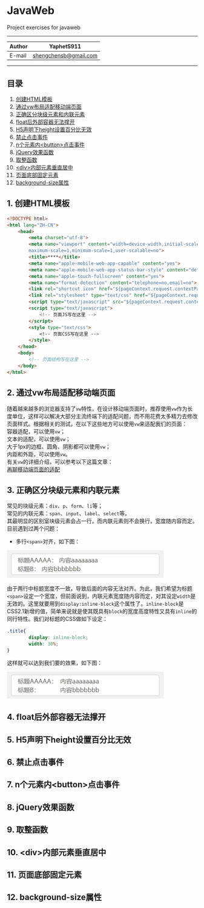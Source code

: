 # JavaWeb
Project exercises for javaweb

****

|Author|YaphetS911|
|---|---
|E-mail|shengchensb@gmail.com


****
## 目录
1. [创建HTML模板](#1-创建html模板)
2. [通过vw布局适配移动端页面](#2-通过vw布局适配移动端页面)
3. [正确区分块级元素和内联元素](#3-正确区分块级元素和内联元素)
4. [float后外部容器无法撑开](#4-float后外部容器无法撑开)
5. [H5声明下height设置百分比无效](#5-h5声明下height设置百分比无效)
6. [禁止点击事件](#6-禁止点击事件)
7. [n个元素内\<button>点击事件](#7-n个元素内button点击事件)
8. [jQuery效果函数](#8-jquery效果函数)
9. [取整函数](#9-取整函数)
10. [\<div>内部元素垂直居中](#10-div内部元素垂直居中)
11. [页面底部固定元素](#11-页面底部固定元素)
12. [background-size属性](#12-background-size属性)

## 1. 创建HTML模板

```html
<!DOCTYPE html> 
<html lang="ZH-CN"> 
    <head>
        <meta charset="utf-8">
        <meta name="viewport" content="width=device-width,initial-scale=1,
        maximum-scale=1,minimum-scale=1,user-scalable=no">
        <title>****</title> 
        <meta name="apple-mobile-web-app-capable" content="yes">
        <meta name="apple-mobile-web-app-status-bar-style" content="default">
        <meta name="apple-touch-fullscreen" content="yes">
        <meta name="format-detection" content="telephone=no,email=no">
        <link rel="shortcut icon" href="${pageContext.request.contextPath}/resource/image/****.ico" />
        <link rel="stylesheet" type="text/css" href="${pageContext.request.contextPath}/resource/css/****.css " />
        <script type="text/javascript" src="${pageContext.request.contextPath}/resource/js/****.js"></script>
        <script type="text/javascript">	
            <!-- 页面JS写在这里 --> 			
        </script>
        <style type="text/css">
            <!-- 页面CSS写在这里 -->
        </style>
    </head> 
    <body> 
        <!-- 页面结构写在这里 --> 
    </body>
</html>
```

## 2. 通过vw布局适配移动端页面

随着越来越多的浏览器支持了`vw`特性，在设计移动端页面时，推荐使用`vw`作为长度单位，这样可以解决大部分主流终端下的适配问题，而不用花费太多精力去修改页面样式。根据相关的测试，在以下这些地方可以使用`vw`来适配我们的页面：  
    容器适配，可以使用`vw`；  
    文本的适配，可以使用`vw`；  
    大于1px的边框、圆角、阴影都可以使用`vw`；  
    内距和外距，可以使用`vw`。  
有关`vw`的详细介绍，可以参考以下这篇文章：  
[再聊移动端页面的适配](https://www.w3cplus.com/css/vw-for-layout.html "再聊移动端页面的适配")

## 3. 正确区分块级元素和内联元素

常见的块级元素：`div`、`p`、`form`、`li`等；  
常见的内联元素：`span`、`input`、`label`、`select`等。  
其最明显的区别室块级元素会占一行，而内联元素则不会换行，宽度随内容而定。  
目前遇到过两个问题：  
* 多行`<span>`对齐，如下图：

![alt](/image/1.png)

由于两行中标题宽度不一致，导致后面的内容无法对齐。为此，我们希望为标题`<span>`设定一个宽度，但前面说到，内联元素宽度随内容而定，对其设定`width`是无效的。这里就要用到`display:inline-block`这个属性了。`inline-block`是CSS2.1新增的值，简单来说就是使其既具有`block`的宽度高度特性又具有`inline`的同行特性。我们对标题的CSS做如下设定：
```CSS
.title{
        display: inline-block;
        width: 30%;
}
```
这样就可以达到我们要的效果，如下图：

![alt](/image/2.png)

## 4. float后外部容器无法撑开
## 5. H5声明下height设置百分比无效
## 6. 禁止点击事件
## 7. n个元素内\<button>点击事件
## 8. jQuery效果函数
## 9. 取整函数
## 10. \<div>内部元素垂直居中
## 11. 页面底部固定元素
## 12. background-size属性
